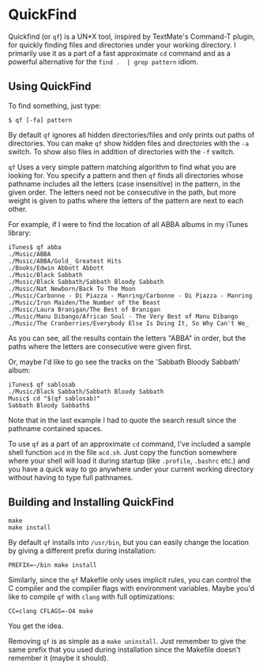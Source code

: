 QuickFind
=========

Quickfind (or `qf`) is a UN\*X tool, inspired by TextMate's Command-T plugin, for
quickly finding files and directories under your working directory. I primarily
use it as a part of a fast approximate `cd` command and as a powerful
alternative for the `find .  | grep pattern` idiom.

Using QuickFind
---------------

To find something, just type:

```shell
$ qf [-fa] pattern
```

By default `qf` ignores all hidden directories/files and only prints out paths
of directories. You can make `qf` show hidden files and directories with the
`-a` switch. To show also files in addition of directories with the `-f` switch.

`qf` Uses a very simple pattern matching algorithm to find what you are looking
for. You specify a pattern and then `qf` finds all directories whose pathname
includes all the letters (case insensitive) in the pattern, in the given order.
The letters need not be consecutive in the path, but more weight is given to
paths where the letters of the pattern are next to each other.

For example, if I were to find the location of all ABBA albums in my iTunes
library:

```shell
iTunes$ qf abba
./Music/ABBA
./Music/ABBA/Gold_ Greatest Hits
./Books/Edwin Abbott Abbott
./Music/Black Sabbath
./Music/Black Sabbath/Sabbath Bloody Sabbath
./Music/Nat Newborn/Back To The Moon
./Music/Carbonne - Di Piazza - Manring/Carbonne - Di Piazza - Manring
./Music/Iron Maiden/The Number of the Beast
./Music/Laura Branigan/The Best of Branigan
./Music/Manu Dibango/African Soul - The Very Best of Manu Dibango
./Music/The Cranberries/Everybody Else Is Doing It, So Why Can't We_
```

As you can see, all the results contain the letters "ABBA" in order, but the
paths where the letters are consecutive were given first.

Or, maybe I'd like to go see the tracks on the 'Sabbath Bloody Sabbath' album:

```shell
iTunes$ qf sablosab
./Music/Black Sabbath/Sabbath Bloody Sabbath
Music$ cd "$(qf sablosab)"
Sabbath Bloody Sabbath$
```

Note that in the last example I had to quote the search result since the
pathname contained spaces.

To use `qf` as a part of an approximate `cd` command, I've included a sample
shell function `acd` in the file `acd.sh`. Just copy the function somewhere
where your shell will load it during startup (like `.profile`, `.bashrc` etc.)
and you have a quick way to go anywhere under your current working directory
without having to type full pathnames.

Building and Installing QuickFind
---------------------------------

```shell
make
make install
```

By default `qf` installs into `/usr/bin`, but you can easily change the location
by giving a different prefix during installation:

```shell
PREFIX=~/bin make install
```

Similarly, since the `qf` Makefile only uses implicit rules, you can control the
C compiler and the compiler flags with environment variables. Maybe you'd like
to compile `qf` with `clang` with full optimizations:

```shell
CC=clang CFLAGS=-O4 make
```

You get the idea.

Removing `qf` is as simple as a `make uninstall`. Just remember to give the same
prefix that you used during installation since the Makefile doesn't remember it
(maybe it should).

